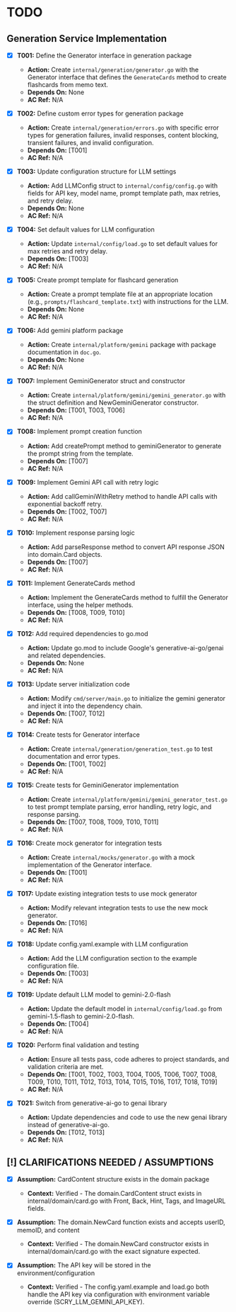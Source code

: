 # TODO

## Generation Service Implementation
- [x] **T001:** Define the Generator interface in generation package
    - **Action:** Create `internal/generation/generator.go` with the Generator interface that defines the `GenerateCards` method to create flashcards from memo text.
    - **Depends On:** None
    - **AC Ref:** N/A

- [x] **T002:** Define custom error types for generation package
    - **Action:** Create `internal/generation/errors.go` with specific error types for generation failures, invalid responses, content blocking, transient failures, and invalid configuration.
    - **Depends On:** [T001]
    - **AC Ref:** N/A

- [x] **T003:** Update configuration structure for LLM settings
    - **Action:** Add LLMConfig struct to `internal/config/config.go` with fields for API key, model name, prompt template path, max retries, and retry delay.
    - **Depends On:** None
    - **AC Ref:** N/A

- [x] **T004:** Set default values for LLM configuration
    - **Action:** Update `internal/config/load.go` to set default values for max retries and retry delay.
    - **Depends On:** [T003]
    - **AC Ref:** N/A

- [x] **T005:** Create prompt template for flashcard generation
    - **Action:** Create a prompt template file at an appropriate location (e.g., `prompts/flashcard_template.txt`) with instructions for the LLM.
    - **Depends On:** None
    - **AC Ref:** N/A

- [x] **T006:** Add gemini platform package
    - **Action:** Create `internal/platform/gemini` package with package documentation in `doc.go`.
    - **Depends On:** None
    - **AC Ref:** N/A

- [x] **T007:** Implement GeminiGenerator struct and constructor
    - **Action:** Create `internal/platform/gemini/gemini_generator.go` with the struct definition and NewGeminiGenerator constructor.
    - **Depends On:** [T001, T003, T006]
    - **AC Ref:** N/A

- [x] **T008:** Implement prompt creation function
    - **Action:** Add createPrompt method to geminiGenerator to generate the prompt string from the template.
    - **Depends On:** [T007]
    - **AC Ref:** N/A

- [x] **T009:** Implement Gemini API call with retry logic
    - **Action:** Add callGeminiWithRetry method to handle API calls with exponential backoff retry.
    - **Depends On:** [T002, T007]
    - **AC Ref:** N/A

- [x] **T010:** Implement response parsing logic
    - **Action:** Add parseResponse method to convert API response JSON into domain.Card objects.
    - **Depends On:** [T007]
    - **AC Ref:** N/A

- [x] **T011:** Implement GenerateCards method
    - **Action:** Implement the GenerateCards method to fulfill the Generator interface, using the helper methods.
    - **Depends On:** [T008, T009, T010]
    - **AC Ref:** N/A

- [x] **T012:** Add required dependencies to go.mod
    - **Action:** Update go.mod to include Google's generative-ai-go/genai and related dependencies.
    - **Depends On:** None
    - **AC Ref:** N/A

- [x] **T013:** Update server initialization code
    - **Action:** Modify `cmd/server/main.go` to initialize the gemini generator and inject it into the dependency chain.
    - **Depends On:** [T007, T012]
    - **AC Ref:** N/A

- [x] **T014:** Create tests for Generator interface
    - **Action:** Create `internal/generation/generation_test.go` to test documentation and error types.
    - **Depends On:** [T001, T002]
    - **AC Ref:** N/A

- [x] **T015:** Create tests for GeminiGenerator implementation
    - **Action:** Create `internal/platform/gemini/gemini_generator_test.go` to test prompt template parsing, error handling, retry logic, and response parsing.
    - **Depends On:** [T007, T008, T009, T010, T011]
    - **AC Ref:** N/A

- [x] **T016:** Create mock generator for integration tests
    - **Action:** Create `internal/mocks/generator.go` with a mock implementation of the Generator interface.
    - **Depends On:** [T001]
    - **AC Ref:** N/A

- [x] **T017:** Update existing integration tests to use mock generator
    - **Action:** Modify relevant integration tests to use the new mock generator.
    - **Depends On:** [T016]
    - **AC Ref:** N/A

- [x] **T018:** Update config.yaml.example with LLM configuration
    - **Action:** Add the LLM configuration section to the example configuration file.
    - **Depends On:** [T003]
    - **AC Ref:** N/A

- [x] **T019:** Update default LLM model to gemini-2.0-flash
    - **Action:** Update the default model in `internal/config/load.go` from gemini-1.5-flash to gemini-2.0-flash.
    - **Depends On:** [T004]
    - **AC Ref:** N/A

- [x] **T020:** Perform final validation and testing
    - **Action:** Ensure all tests pass, code adheres to project standards, and validation criteria are met.
    - **Depends On:** [T001, T002, T003, T004, T005, T006, T007, T008, T009, T010, T011, T012, T013, T014, T015, T016, T017, T018, T019]
    - **AC Ref:** N/A

- [x] **T021:** Switch from generative-ai-go to genai library
    - **Action:** Update dependencies and code to use the new genai library instead of generative-ai-go.
    - **Depends On:** [T012, T013]
    - **AC Ref:** N/A

## [!] CLARIFICATIONS NEEDED / ASSUMPTIONS
- [x] **Assumption:** CardContent structure exists in the domain package
    - **Context:** Verified - The domain.CardContent struct exists in internal/domain/card.go with Front, Back, Hint, Tags, and ImageURL fields.

- [x] **Assumption:** The domain.NewCard function exists and accepts userID, memoID, and content
    - **Context:** Verified - The domain.NewCard constructor exists in internal/domain/card.go with the exact signature expected.

- [x] **Assumption:** The API key will be stored in the environment/configuration
    - **Context:** Verified - The config.yaml.example and load.go both handle the API key via configuration with environment variable override (SCRY_LLM_GEMINI_API_KEY).
